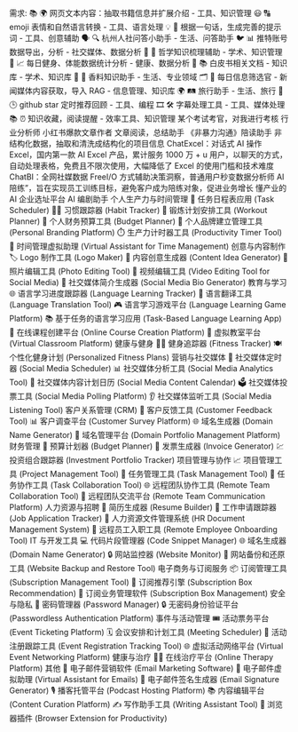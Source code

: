 需求:
📚 🌍 网页文本内容：抽取书籍信息并扩展介绍 - 工具、知识管理
😃 🔠 emoji 表情和自然语言转换 - 工具、语言处理
💡 📝 根据一句话，生成完善的提示词 - 工具、创意辅助
🗣️ 🔍 杭州人社问答小助手 - 生活、问答助手
🐦 📊 推特账号数据导出，分析 - 社交媒体、数据分析
📖 🤔 哲学知识梳理辅助 - 学术、知识管理
💪 📈 每日健身、体能数据统计分析 - 健康、数据分析
📄 📚 白皮书相关文档 - 知识库 - 学术、知识库
🌿 📖 香料知识助手 - 生活、专业领域
🗂️ 📰 每日信息筛选官 - 新闻媒体内容获取，导入 RAG - 信息管理、知识库
🌍 🛤️ 旅行助手 - 生活、旅行
🌟 🕒 github star 定时推荐回顾 - 工具、编程
🎞️ 🛠️ 字幕处理工具 - 工具、媒体处理
📚 ⏰ 知识收藏，阅读提醒 - 效率工具、知识管理
某个考试考官，对我进行考核
行业分析师
小红书爆款文章作者
文章阅读，总结助手
《非暴力沟通》陪读助手
非结构化数据，抽取和清洗成结构化的项目信息
ChatExcel：对话式 AI 操作 Excel，国内第一款 AI Excel 产品，累计服务 1000 万 + u 用户，以聊天的方式，自动处理表格，免费且不限次使用，大幅降低了 Excel 的使用门槛和技术难度
ChatBI：全网社媒数据 FreeI/O 方式辅助决策洞察，普通用户秒变数据分析师
AI 陪练”，旨在实现员工训练目标，避免客户成为陪练对象，促进业务增长
懂产业的 AI 企业选址平台
AI 编剧助手
个人生产力与时间管理
📅 任务日程表应用 (Task Scheduler)
🏋️‍♂️ 习惯跟踪器 (Habit Tracker)
💪 锻炼计划安排工具 (Workout Planner)
💼 个人财务预算工具 (Budget Planner)
🎩 个人品牌建立管理工具 (Personal Branding Platform)
⏱️ 生产力计时器工具 (Productivity Timer Tool)
🤖 时间管理虚拟助理 (Virtual Assistant for Time Management)
创意与内容制作
🏷️ Logo 制作工具 (Logo Maker)
📝 内容创意生成器 (Content Idea Generator)
🎨 照片编辑工具 (Photo Editing Tool)
🎥 视频编辑工具 (Video Editing Tool for Social Media)
📔 社交媒体简介生成器 (Social Media Bio Generator)
教育与学习
🌐 语言学习进度跟踪器 (Language Learning Tracker)
📖 语言翻译工具 (Language Translation Tool)
🎮 语言学习游戏平台 (Language Learning Game Platform)
📚 基于任务的语言学习应用 (Task-Based Language Learning App)
📘 在线课程创建平台 (Online Course Creation Platform)
🏫 虚拟教室平台 (Virtual Classroom Platform)
健康与健身
🏋️‍♀️ 健身追踪器 (Fitness Tracker)
🍽️ 个性化健身计划 (Personalized Fitness Plans)
营销与社交媒体
📢 社交媒体定时器 (Social Media Scheduler)
📊 社交媒体分析工具 (Social Media Analytics Tool)
📅 社交媒体内容计划日历 (Social Media Content Calendar)
🗳️ 社交媒体投票工具 (Social Media Polling Platform)
👂 社交媒体监听工具 (Social Media Listening Tool)
客户关系管理 (CRM)
📢 客户反馈工具 (Customer Feedback Tool)
📊 客户调查平台 (Customer Survey Platform)
🌐 域名生成器 (Domain Name Generator)
📁 域名管理平台 (Domain Portfolio Management Platform)
财务管理
💼 预算计划器 (Budget Planner)
📑 发票生成器 (Invoice Generator)
💹 投资组合跟踪器 (Investment Portfolio Tracker)
项目管理与协作
📈 项目管理工具 (Project Management Tool)
📌 任务管理工具 (Task Management Tool)
🤝 任务协作工具 (Task Collaboration Tool)
🌐 远程团队协作工具 (Remote Team Collaboration Tool)
💬 远程团队交流平台 (Remote Team Communication Platform)
人力资源与招聘
💼 简历生成器 (Resume Builder)
📝 工作申请跟踪器 (Job Application Tracker)
🔐 人力资源文件管理系统 (HR Document Management System)
🚀 远程员工入职工具 (Remote Employee Onboarding Tool)
IT 与开发工具
💻 代码片段管理器 (Code Snippet Manager)
🌐 域名生成器 (Domain Name Generator)
🔒 网站监控器 (Website Monitor)
🔄 网站备份和还原工具 (Website Backup and Restore Tool)
电子商务与订阅服务
📦 订阅管理工具 (Subscription Management Tool)
🎁 订阅推荐引擎 (Subscription Box Recommendation)
🛒 订阅业务管理软件 (Subscription Box Management)
安全与隐私
🔐 密码管理器 (Password Manager)
🔒 无密码身份验证平台 (Passwordless Authentication Platform)
事件与活动管理
🎟️ 活动票务平台 (Event Ticketing Platform)
🗓️ 会议安排和计划工具 (Meeting Scheduler)
📝 活动注册跟踪工具 (Event Registration Tracking Tool)
🌐 虚拟活动网络平台 (Virtual Event Networking Platform)
健康与治疗
👩‍⚕️ 在线治疗平台 (Online Therapy Platform)
其他
💌 电子邮件营销软件 (Email Marketing Software)
🤖 电子邮件虚拟助理 (Virtual Assistant for Emails)
💼 电子邮件签名生成器 (Email Signature Generator)
🎙️ 播客托管平台 (Podcast Hosting Platform)
📚 内容编辑平台 (Content Curation Platform)
✍️ 写作助手工具 (Writing Assistant Tool)
🔩 浏览器插件 (Browser Extension for Productivity)